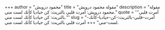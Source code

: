 +++
author = "محمود درويش"
title = "مقولة محمود درويش"
description = "مقولة محمود درويش: أمرت قلبي بالتريث: كن حياديا كأنك لست مني."
quote = '''أمرت قلبي بالتريث: كن حياديا كأنك لست مني.'''
slug = "أمرت-قلبي-بالتريث:-كن-حياديا-كأنك-لست-مني"
+++
أمرت قلبي بالتريث: كن حياديا كأنك لست مني.
